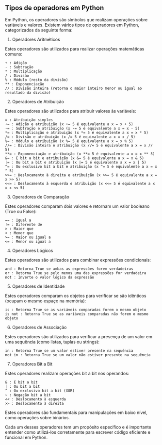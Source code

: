 ## Tipos de operadores em Python

Em Python, os operadores são símbolos que realizam operações sobre variáveis e valores. Existem vários tipos de operadores em Python, categorizados da seguinte forma:
1. Operadores Aritméticos

Estes operadores são utilizados para realizar operações matemáticas comuns:

    + : Adição
    - : Subtração
    * : Multiplicação
    / : Divisão
    % : Módulo (resto da divisão)
    ** : Exponenciação
    // : Divisão inteira (retorna o maior inteiro menor ou igual ao resultado da divisão)

2. Operadores de Atribuição

Estes operadores são utilizados para atribuir valores às variáveis:

    = : Atribuição simples
    += : Adição e atribuição (x += 5 é equivalente a x = x + 5)
    -= : Subtração e atribuição (x -= 5 é equivalente a x = x - 5)
    *= : Multiplicação e atribuição (x *= 5 é equivalente a x = x * 5)
    /= : Divisão e atribuição (x /= 5 é equivalente a x = x / 5)
    %= : Módulo e atribuição (x %= 5 é equivalente a x = x % 5)
    //= : Divisão inteira e atribuição (x //= 5 é equivalente a x = x // 5)
    **= : Exponenciação e atribuição (x **= 5 é equivalente a x = x ** 5)
    &= : E bit a bit e atribuição (x &= 5 é equivalente a x = x & 5)
    |= : Ou bit a bit e atribuição (x |= 5 é equivalente a x = x | 5)
    ^= : Ou exclusivo bit a bit e atribuição (x ^= 5 é equivalente a x = x ^ 5)
    >>= : Deslocamento à direita e atribuição (x >>= 5 é equivalente a x = x >> 5)
    <<= : Deslocamento à esquerda e atribuição (x <<= 5 é equivalente a x = x << 5)

3. Operadores de Comparação

Estes operadores comparam dois valores e retornam um valor booleano (True ou False):

    == : Igual a
    != : Diferente de
    > : Maior que
    < : Menor que
    >= : Maior ou igual a
    <= : Menor ou igual a

4. Operadores Lógicos

Estes operadores são utilizados para combinar expressões condicionais:

    and : Retorna True se ambas as expressões forem verdadeiras
    or : Retorna True se pelo menos uma das expressões for verdadeira
    not : Inverte o valor lógico da expressão

5. Operadores de Identidade

Estes operadores comparam os objetos para verificar se são idênticos (ocupam o mesmo espaço na memória):

    is : Retorna True se as variáveis comparadas forem o mesmo objeto
    is not : Retorna True se as variáveis comparadas não forem o mesmo objeto

6. Operadores de Associação

Estes operadores são utilizados para verificar a presença de um valor em uma sequência (como listas, tuplas ou strings):

    in : Retorna True se um valor estiver presente na sequência
    not in : Retorna True se um valor não estiver presente na sequência

7. Operadores Bit a Bit

Estes operadores realizam operações bit a bit nos operandos:

    & : E bit a bit
    | : Ou bit a bit
    ^ : Ou exclusivo bit a bit (XOR)
    ~ : Negação bit a bit
    << : Deslocamento à esquerda
    >> : Deslocamento à direita

Estes operadores são fundamentais para manipulações em baixo nível, como operações sobre binários.

Cada um desses operadores tem um propósito específico e é importante entender como utilizá-los corretamente para escrever código eficiente e funcional em Python.
